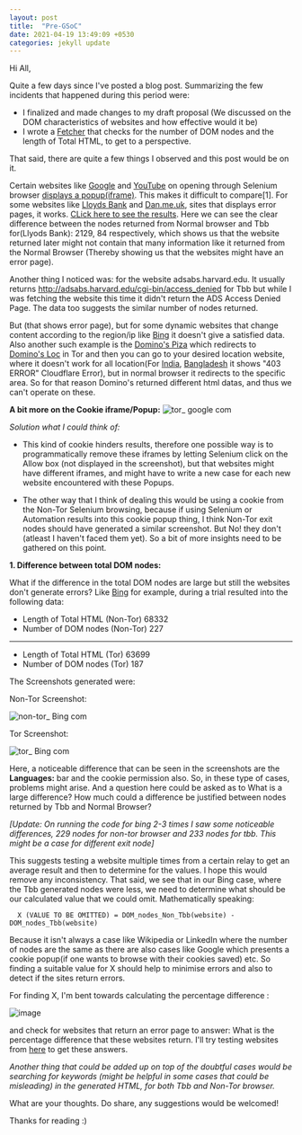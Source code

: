 ```yaml
---
layout: post
title:  "Pre-GSoC"
date: 2021-04-19 13:49:09 +0530
categories: jekyll update
---
```



Hi All,

Quite a few days since I've posted a blog post. Summarizing the few incidents that happened during this period were:

- I finalized and made changes to my draft proposal (We discussed on the DOM characteristics of websites and how effective would it be)
- I wrote a [Fetcher](https://github.com/Hackhard/Fetcher/blob/main/exp.py) that checks for the number of DOM nodes and the length of Total HTML, to get to a perspective.

That said, there are quite a few things I observed and this post would be on it.


Certain websites like [Google](https://www.google.com) and [YouTube](https://www.youtube.com) on opening through Selenium browser [displays a popup(iframe)](https://stackoverflow.com/questions/64846902/how-to-get-rid-of-the-google-cookie-pop-up-with-my-selenium-automation).
This makes it difficult to compare[1]. For some websites like [Lloyds Bank](https://www.lloydsbank.com/) and [Dan.me.uk](https://dan.me.uk), sites that displays error pages, it works. [CLick here to see the results](https://github.com/Hackhard/Fetcher/blob/main/Error_websites/error_websites.txt). 
Here we can see the clear difference between the nodes returned from Normal browser and Tbb for(Llyods Bank): 2129, 84 respectively, which shows us that the website returned later might not contain that many information like it returned from the Normal Browser (Thereby showing us that the websites might have an error page).

Another thing I noticed was: for the website adsabs.harvard.edu. It usually returns http://adsabs.harvard.edu/cgi-bin/access_denied for Tbb but while I was fetching the website this time it didn't return the ADS Access Denied Page. The data too suggests the similar number of nodes returned. 

But (that shows error page), but for some dynamic websites that change content according to the region/ip like [Bing](https://www.bing.com/) it doesn't give a satisfied data. Also another such example is the [Domino's Piza](https://www.dominos.com/) which redirects to [Domino's Loc](https://www.dominos.com/index.intl.html) in Tor and then you can go to your desired location website, where it doesn't work for all location(For [India](https://www.dominos.co.in/), [Bangladesh](http://www.dominos.com.bd/) it shows "403 ERROR" Cloudflare Error), but in normal browser it redirects to the specific area. So for that reason Domino's returned different html datas, and thus we can't operate on these.

**A bit more on the Cookie iframe/Popup:**
![tor_ google com](https://user-images.githubusercontent.com/34208125/115275027-e3749c00-a15e-11eb-8385-32fca0b18aec.png)

 _Solution what I could think of:_

+ This kind of cookie hinders results, therefore one possible way is to programmatically remove these iframes by letting Selenium click on the Allow box (not displayed in the screenshot), but that websites might have different iframes, and might have to write a new case for each new website encountered with these Popups.

+ The other way that I think of dealing this would be using a cookie from the Non-Tor Selenium browsing, because if using Selenium or Automation results into this cookie popup thing, I think Non-Tor exit nodes should have generated a similar screenshot. But No! they don't (atleast I haven't faced them yet). So a bit of more insights need to be gathered on this point.

**1. Difference between total DOM nodes:**

What if the difference in the total DOM nodes are large but still the websites don't generate errors? Like [Bing](https://www.bing.com) for example, during a trial resulted into the following data:
 
  + Length of Total HTML (Non-Tor)     68332
  + Number of DOM nodes (Non-Tor)      227

  ----------------------------------------------
  
  
  + Length of Total HTML (Tor)     63699
  + Number of DOM nodes (Tor)      187


The Screenshots generated were:

Non-Tor Screenshot:

![non-tor_ Bing com](https://user-images.githubusercontent.com/34208125/115283643-466b3080-a169-11eb-8761-7474dd8f86f1.png)

Tor Screenshot:

![tor_ Bing com](https://user-images.githubusercontent.com/34208125/115283651-4834f400-a169-11eb-9678-f406c413b619.png)

Here, a noticeable difference that can be seen in the screenshots are the **Languages:** bar and the cookie permission also. So, in these type of cases, problems might arise. And a question here could be asked as to What is a large difference? How much could a difference be justified between nodes returned by Tbb and Normal Browser?

_[Update: On running the code for bing 2-3 times I saw some noticeable differences, 229 nodes for non-tor browser and 233 nodes for tbb. This might be a case for different exit node]_

This suggests testing a website multiple times from a certain relay to get an average result and then to determine for the values. I hope this would remove any inconsistency.
That said, we see that in our Bing case, where the Tbb generated nodes were less, we need to determine what should be our calculated value that we could omit. Mathematically speaking:

      X (VALUE TO BE OMITTED) = DOM_nodes_Non_Tbb(website) - DOM_nodes_Tbb(website) 
                                          
Because it isn't always a case like Wikipedia or LinkedIn where the number of nodes are the same as there are also cases like Google which presents a cookie popup(if one wants to browse with their cookies saved) etc.
So finding a suitable value for X should help to minimise errors and also to detect if the sites return errors. 

For finding X, I'm bent towards calculating the percentage difference : 

![image](https://user-images.githubusercontent.com/34208125/115465277-fd3fdd00-a24b-11eb-8aa2-304c29c0c1de.png)


and check for websites that return an error page to answer: What is the percentage difference that these websites return. I'll try testing websites from [here](https://gitlab.torproject.org/legacy/trac/-/wikis/org/doc/ListOfServicesBlockingTor) to get these answers.

_Another thing that could be added up on top of the doubtful cases would be searching for keywords (might be helpful in some cases that could be misleading) in the generated HTML, for both Tbb and Non-Tor browser._


What are your thoughts. Do share, any suggestions would be welcomed!

Thanks for reading  :)

 



